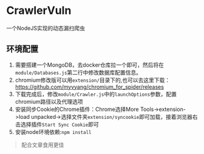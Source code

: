 # CrawlerVuln
一个NodeJS实现的动态漏扫爬虫
## 环境配置
1. 需要搭建一个MongoDB，去docker仓库拉一个即可，然后将在`module/Databases.js`第二行中修改数据库配置信息。
2. chromium修改版可以用`extension/`目录下的,也可以去这里下载：https://github.com/myvyang/chromium_for_spider/releases
3. 下载完成后，修改`module/Crawler.js`中的`launchOptions`参数，配置chromium路径以及代理选项
4. 安装同步Cookie的Chrome插件：Chrome选择More Tools->extension->load unpacked->选择文件夹`extension/syncookie`即可加载，接着浏览器右击选择插件`Start Sync Cookie`即可
5. 安装node环境依赖:`npm install`

> 配合文章食用更佳
